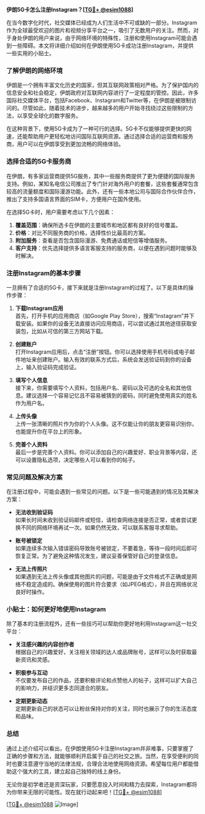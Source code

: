 **伊朗5G卡怎么注册Instagram？[[TG💪+ @esim1088](https://t.me/s/esim1088)]**

在当今数字化时代，社交媒体已经成为人们生活中不可或缺的一部分。Instagram作为全球最受欢迎的图片和视频分享平台之一，吸引了无数用户的关注。然而，对于身处伊朗的用户来说，由于网络环境的特殊性，注册和使用Instagram可能会遇到一些障碍。本文将详细介绍如何在伊朗使用5G卡成功注册Instagram，并提供一些实用的小贴士。

### **了解伊朗的网络环境**

伊朗是一个拥有丰富文化历史的国家，但其互联网政策相对严格。为了保护国内的信息安全和社会稳定，伊朗政府对互联网内容进行了一定程度的管控。因此，许多国际社交媒体平台，包括Facebook、Instagram和Twitter等，在伊朗是被限制访问的。尽管如此，随着技术的进步，越来越多的用户开始寻找绕过这些限制的方法，以享受全球化的数字服务。

在这种背景下，使用5G卡成为了一种可行的选择。5G卡不仅能够提供更快的网速，还能帮助用户更轻松地访问国际互联网资源。通过选择合适的运营商和服务商，用户可以在伊朗享受到更加流畅的网络体验。

### **选择合适的5G卡服务商**

在伊朗，有多家运营商提供5G服务，其中一些服务商提供了更为便捷的国际服务支持。例如，某知名电信公司推出了专门针对海外用户的套餐，这些套餐通常包含较高的流量额度和国际漫游功能。此外，还有一些本地公司与国际合作伙伴合作，推出了支持多国语言界面的SIM卡，方便用户在国外使用。

在选择5G卡时，用户需要考虑以下几个因素：

1. **覆盖范围**：确保所选卡在伊朗的主要城市和地区都有良好的信号覆盖。
2. **价格**：对比不同服务商的价格，选择性价比最高的方案。
3. **附加服务**：查看是否包含国际漫游、免费通话或短信等增值服务。
4. **客户支持**：优先选择提供多语言客服支持的服务商，以便在遇到问题时能够及时解决。

### **注册Instagram的基本步骤**

一旦拥有了合适的5G卡，接下来就是注册Instagram的过程了。以下是具体的操作步骤：

1. **下载Instagram应用**  
   首先，打开手机的应用商店（如Google Play Store），搜索“Instagram”并下载安装。如果你的设备无法直接访问应用商店，可以尝试通过其他途径获取安装包，比如从可信的第三方网站下载。

2. **创建账户**  
   打开Instagram应用后，点击“注册”按钮。你可以选择使用手机号码或电子邮件地址来创建账户。输入有效的联系方式后，系统会发送验证码到你的设备上，输入验证码完成验证。

3. **填写个人信息**  
   接下来，你需要填写个人资料，包括用户名、密码以及可选的全名和其他信息。建议选择一个容易记忆且不容易被猜到的密码，同时避免使用真实的姓名作为用户名。

4. **上传头像**  
   上传一张清晰的照片作为你的个人头像。这不仅能让你的朋友更容易识别你，也能提升你在平台上的形象。

5. **完善个人资料**  
   最后一步是完善个人资料。你可以添加自己的兴趣爱好、职业背景等内容，还可以设置隐私选项，决定哪些人可以看到你的帖子。

### **常见问题及解决方案**

在注册过程中，可能会遇到一些常见的问题。以下是一些可能遇到的情况及其解决方案：

- **无法收到验证码**  
  如果长时间未收到验证码邮件或短信，请检查网络连接是否正常，或者尝试更换不同的网络环境再试一次。如果仍然无效，可以联系客服寻求帮助。

- **账号被锁定**  
  如果连续多次输入错误密码导致账号被锁定，不要着急，等待一段时间后即可恢复正常。为了避免这种情况发生，建议妥善保管好自己的登录信息。

- **无法上传照片**  
  如果遇到无法上传头像或其他图片的问题，可能是由于文件格式不正确或是网络不稳定造成的。确保使用的图片符合要求（如JPEG格式），并且在网络状况良好时操作。

### **小贴士：如何更好地使用Instagram**

除了基本的注册流程外，还有一些技巧可以帮助你更好地利用Instagram这一社交平台：

- **关注感兴趣的内容创作者**  
  根据自己的兴趣爱好，关注相关领域的达人或品牌账号，这样可以及时获取最新资讯和灵感。

- **积极参与互动**  
  不仅要发布自己的作品，还要积极评论和点赞他人的帖子，这样可以扩大自己的影响力，并结识更多志同道合的朋友。

- **定期更新动态**  
  定期更新自己的状态可以让粉丝保持对你的关注，同时也展示了你的生活态度和品味。

### **总结**

通过上述介绍可以看出，在伊朗使用5G卡注册Instagram并非难事，只要掌握了正确的步骤和方法，就能够顺利开启属于自己的社交之旅。当然，在享受便利的同时也要注意遵守当地的法律法规，合理合法地使用网络资源。希望每位用户都能借助这个强大的工具，建立起自己独特的线上身份。

无论你是初学者还是资深玩家，只要愿意投入时间和精力去探索，Instagram都将为你带来无限的可能性。现在就行动起来吧！[[TG💪+ @esim1088](https://t.me/s/esim1088)]

[[TG💪+ @esim1088](https://t.me/s/esim1088) ![Image](https://i.postimg.cc/4NQfJmqS/Snipaste-2025-05-13-00-14-12.png)]